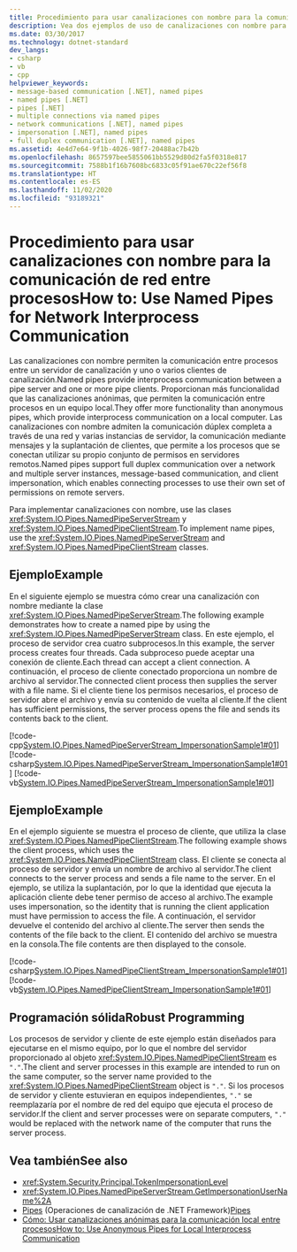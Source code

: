 ```yaml
---
title: Procedimiento para usar canalizaciones con nombre para la comunicación de red entre procesos
description: Vea dos ejemplos de uso de canalizaciones con nombre para la comunicación entre procesos entre un servidor de canalización y uno o varios clientes de canalización en una red.
ms.date: 03/30/2017
ms.technology: dotnet-standard
dev_langs:
- csharp
- vb
- cpp
helpviewer_keywords:
- message-based communication [.NET], named pipes
- named pipes [.NET]
- pipes [.NET]
- multiple connections via named pipes
- network communications [.NET], named pipes
- impersonation [.NET], named pipes
- full duplex communication [.NET], named pipes
ms.assetid: 4e4d7e64-9f1b-4026-98f7-20488ac7b42b
ms.openlocfilehash: 8657597bee5855061bb5529d80d2fa5f0318e817
ms.sourcegitcommit: 7588b1f16b7608bc6833c05f91ae670c22ef56f8
ms.translationtype: HT
ms.contentlocale: es-ES
ms.lasthandoff: 11/02/2020
ms.locfileid: "93189321"
---
```

# <a name="how-to-use-named-pipes-for-network-interprocess-communication"></a><span data-ttu-id="79420-103">Procedimiento para usar canalizaciones con nombre para la comunicación de red entre procesos</span><span class="sxs-lookup"><span data-stu-id="79420-103">How to: Use Named Pipes for Network Interprocess Communication</span></span>

<span data-ttu-id="79420-104">Las canalizaciones con nombre permiten la comunicación entre procesos entre un servidor de canalización y uno o varios clientes de canalización.</span><span class="sxs-lookup"><span data-stu-id="79420-104">Named pipes provide interprocess communication between a pipe server and one or more pipe clients.</span></span> <span data-ttu-id="79420-105">Proporcionan más funcionalidad que las canalizaciones anónimas, que permiten la comunicación entre procesos en un equipo local.</span><span class="sxs-lookup"><span data-stu-id="79420-105">They offer more functionality than anonymous pipes, which provide interprocess communication on a local computer.</span></span> <span data-ttu-id="79420-106">Las canalizaciones con nombre admiten la comunicación dúplex completa a través de una red y varias instancias de servidor, la comunicación mediante mensajes y la suplantación de clientes, que permite a los procesos que se conectan utilizar su propio conjunto de permisos en servidores remotos.</span><span class="sxs-lookup"><span data-stu-id="79420-106">Named pipes support full duplex communication over a network and multiple server instances, message-based communication, and client impersonation, which enables connecting processes to use their own set of permissions on remote servers.</span></span>  
  
 <span data-ttu-id="79420-107">Para implementar canalizaciones con nombre, use las clases <xref:System.IO.Pipes.NamedPipeServerStream> y <xref:System.IO.Pipes.NamedPipeClientStream>.</span><span class="sxs-lookup"><span data-stu-id="79420-107">To implement name pipes, use the <xref:System.IO.Pipes.NamedPipeServerStream> and <xref:System.IO.Pipes.NamedPipeClientStream> classes.</span></span>  
  
## <a name="example"></a><span data-ttu-id="79420-108">Ejemplo</span><span class="sxs-lookup"><span data-stu-id="79420-108">Example</span></span>  
 <span data-ttu-id="79420-109">En el siguiente ejemplo se muestra cómo crear una canalización con nombre mediante la clase <xref:System.IO.Pipes.NamedPipeServerStream>.</span><span class="sxs-lookup"><span data-stu-id="79420-109">The following example demonstrates how to create a named pipe by using the <xref:System.IO.Pipes.NamedPipeServerStream> class.</span></span> <span data-ttu-id="79420-110">En este ejemplo, el proceso de servidor crea cuatro subprocesos.</span><span class="sxs-lookup"><span data-stu-id="79420-110">In this example, the server process creates four threads.</span></span> <span data-ttu-id="79420-111">Cada subproceso puede aceptar una conexión de cliente.</span><span class="sxs-lookup"><span data-stu-id="79420-111">Each thread can accept a client connection.</span></span> <span data-ttu-id="79420-112">A continuación, el proceso de cliente conectado proporciona un nombre de archivo al servidor.</span><span class="sxs-lookup"><span data-stu-id="79420-112">The connected client process then supplies the server with a file name.</span></span> <span data-ttu-id="79420-113">Si el cliente tiene los permisos necesarios, el proceso de servidor abre el archivo y envía su contenido de vuelta al cliente.</span><span class="sxs-lookup"><span data-stu-id="79420-113">If the client has sufficient permissions, the server process opens the file and sends its contents back to the client.</span></span>  
  
 [!code-cpp[System.IO.Pipes.NamedPipeServerStream_ImpersonationSample1#01](../../../samples/snippets/cpp/VS_Snippets_CLR_System/system.IO.Pipes.NamedPipeServerStream_ImpersonationSample1/cpp/program.cpp#01)]
 [!code-csharp[System.IO.Pipes.NamedPipeServerStream_ImpersonationSample1#01](../../../samples/snippets/csharp/VS_Snippets_CLR_System/system.IO.Pipes.NamedPipeServerStream_ImpersonationSample1/cs/Program.cs#01)]
 [!code-vb[System.IO.Pipes.NamedPipeServerStream_ImpersonationSample1#01](../../../samples/snippets/visualbasic/VS_Snippets_CLR_System/system.IO.Pipes.NamedPipeServerStream_ImpersonationSample1/vb/program.vb#01)]  
  
## <a name="example"></a><span data-ttu-id="79420-114">Ejemplo</span><span class="sxs-lookup"><span data-stu-id="79420-114">Example</span></span>  
 <span data-ttu-id="79420-115">En el ejemplo siguiente se muestra el proceso de cliente, que utiliza la clase <xref:System.IO.Pipes.NamedPipeClientStream>.</span><span class="sxs-lookup"><span data-stu-id="79420-115">The following example shows the client process, which uses the <xref:System.IO.Pipes.NamedPipeClientStream> class.</span></span> <span data-ttu-id="79420-116">El cliente se conecta al proceso de servidor y envía un nombre de archivo al servidor.</span><span class="sxs-lookup"><span data-stu-id="79420-116">The client connects to the server process and sends a file name to the server.</span></span> <span data-ttu-id="79420-117">En el ejemplo, se utiliza la suplantación, por lo que la identidad que ejecuta la aplicación cliente debe tener permiso de acceso al archivo.</span><span class="sxs-lookup"><span data-stu-id="79420-117">The example uses impersonation, so the identity that is running the client application must have permission to access the file.</span></span> <span data-ttu-id="79420-118">A continuación, el servidor devuelve el contenido del archivo al cliente.</span><span class="sxs-lookup"><span data-stu-id="79420-118">The server then sends the contents of the file back to the client.</span></span> <span data-ttu-id="79420-119">El contenido del archivo se muestra en la consola.</span><span class="sxs-lookup"><span data-stu-id="79420-119">The file contents are then displayed to the console.</span></span>  
  
 [!code-csharp[System.IO.Pipes.NamedPipeClientStream_ImpersonationSample1#01](../../../samples/snippets/csharp/VS_Snippets_CLR_System/system.IO.Pipes.NamedPipeClientStream_ImpersonationSample1/cs/Program.cs#01)]
 [!code-vb[System.IO.Pipes.NamedPipeClientStream_ImpersonationSample1#01](../../../samples/snippets/visualbasic/VS_Snippets_CLR_System/system.IO.Pipes.NamedPipeClientStream_ImpersonationSample1/vb/program.vb#01)]  
  
## <a name="robust-programming"></a><span data-ttu-id="79420-120">Programación sólida</span><span class="sxs-lookup"><span data-stu-id="79420-120">Robust Programming</span></span>  
 <span data-ttu-id="79420-121">Los procesos de servidor y cliente de este ejemplo están diseñados para ejecutarse en el mismo equipo, por lo que el nombre del servidor proporcionado al objeto <xref:System.IO.Pipes.NamedPipeClientStream> es `"."`.</span><span class="sxs-lookup"><span data-stu-id="79420-121">The client and server processes in this example are intended to run on the same computer, so the server name provided to the <xref:System.IO.Pipes.NamedPipeClientStream> object is `"."`.</span></span> <span data-ttu-id="79420-122">Si los procesos de servidor y cliente estuvieran en equipos independientes, `"."` se reemplazaría por el nombre de red del equipo que ejecuta el proceso de servidor.</span><span class="sxs-lookup"><span data-stu-id="79420-122">If the client and server processes were on separate computers, `"."` would be replaced with the network name of the computer that runs the server process.</span></span>  
  
## <a name="see-also"></a><span data-ttu-id="79420-123">Vea también</span><span class="sxs-lookup"><span data-stu-id="79420-123">See also</span></span>

- <xref:System.Security.Principal.TokenImpersonationLevel>
- <xref:System.IO.Pipes.NamedPipeServerStream.GetImpersonationUserName%2A>
- <span data-ttu-id="79420-124">[Pipes](pipe-operations.md) (Operaciones de canalización de .NET Framework)</span><span class="sxs-lookup"><span data-stu-id="79420-124">[Pipes](pipe-operations.md)</span></span>
- [<span data-ttu-id="79420-125">Cómo: Usar canalizaciones anónimas para la comunicación local entre procesos</span><span class="sxs-lookup"><span data-stu-id="79420-125">How to: Use Anonymous Pipes for Local Interprocess Communication</span></span>](how-to-use-anonymous-pipes-for-local-interprocess-communication.md)
